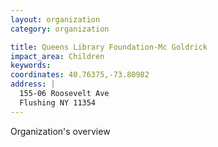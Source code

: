 ```yaml
---
layout: organization
category: organization

title: Queens Library Foundation-Mc Goldrick
impact_area: Children
keywords: 
coordinates: 40.76375,-73.80982
address: |
  155-06 Roosevelt Ave
  Flushing NY 11354
---
```

Organization's overview
